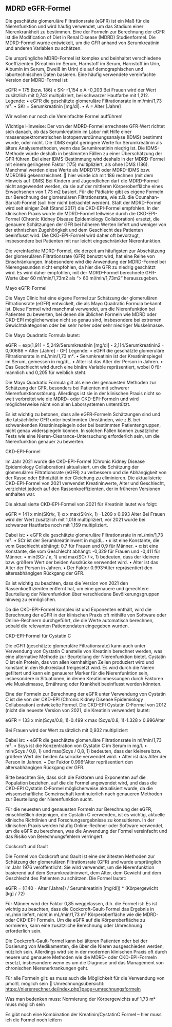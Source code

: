## MDRD eGFR-Formel

Die geschätzte glomeruläre Filtrationsrate (eGFR) ist ein Maß für die Nierenfunktion und wird häufig verwendet, um das Stadium einer Nierenkrankheit zu bestimmen. Eine der Formeln zur Berechnung der eGFR ist die Modification of Diet in Renal Disease (MDRD) Studienformel. Die MDRD-Formel wurde entwickelt, um die GFR anhand von Serumkreatinin und anderen Variablen zu schätzen.

Die ursprüngliche MDRD-Formel ist komplex und beinhaltet verschiedene Koeffizienten (Kreatinin im Serum, Harnstoff im Serum, Harnstoff im Urin, Albumin im Serum, Eiweiß im Urin)  die auf demographischen und labortechnischen Daten basieren. 
Eine häufig verwendete vereinfachte Version der MDRD-Formel ist:

eGFR = 175 (bzw. 186) x SKr -1,154 x A -0,203
Bei Frauen wird der Wert zusätzlich mit 0,742 multipliziert, bei schwarzer Hautfarbe mit 1,212.
Legende: 
    • eGFR die geschätzte glomeruläre Filtrationsrate in ml/min/1,73 m².
    • SKr = Serumkreatinin [mg/dl]. 
    • A = Alter [Jahre]

Wir wollen nur noch die Vereinfachte Formel aufführen!

Wichtige Hinweise:
Der von der MDRD-Formel errechnete GFR-Wert richtet sich danach, ob das Serumkreatinin im Labor mit Hilfe einer massenspektrometrischen Isotopenverdünnungsanalyse (IDMS) bestimmt wurde, oder nicht. Die IDMS ergibt geringere Werte für Serumkreatinin als ältere Analysemethoden, wenn das Serumkreatinin niedrig ist. Die IDMS-Methode würde deshalb in bestimmten Fällen zu einer Überschätzung der GFR führen. Bei einer IDMS-Bestimmung wird deshalb in der MDRD-Formel mit einem geringeren Faktor (175) multipliziert, als ohne IDMS (186). Manchmal werden diese Werte als MDRD175 oder MDRD-IDMS bzw. MDRD186 gekennzeichnet.
 hier würde ich mit 186 rechnen (mit dem Hinweis auf IDMS)
Bei Kindern und Jugendlichen darf die MDRD-Formel nicht angewendet werden, da sie auf der mittleren Körperoberfläche eines Erwachsenen von 1,73 m2 basiert. Für die Pädiatrie gibt es eigene Formeln zur Berechnung der glomerulären Filtrationsrate, wie z.B. die Counahan-Barratt-Formel (soll hier nicht betrachtet werden).
Statt der MDRD-Formel wird seit einiger Zeit (Stand 2017) die CKD-EPI-Formel empfohlen.
In der klinischen Praxis wurde die MDRD-Formel teilweise durch die CKD-EPI-Formel (Chronic Kidney Disease Epidemiology Collaboration) ersetzt, die genauere Schätzungen der GFR bei höheren Werten liefert und weniger von der ethnischen Zugehörigkeit und dem Geschlecht des Patienten beeinflusst wird. Die CKD-EPI-Formel wird daher oft bevorzugt, insbesondere bei Patienten mit nur leicht eingeschränkter Nierenfunktion.

Die vereinfachte MDRD-Formel, die derzeit am häufigsten zur Abschätzung der glomerulären Filtrationsrate (GFR) benutzt wird, hat eine Reihe von Einschränkungen. Insbesondere wird die Anwendung der MDRD-Formel bei Nierengesunden nicht empfohlen, da hier die GFR zu niedrig geschätzt wird.
Es wird daher empfohlen, mit der MDRD-Formel berechnete GFR-Werte über 60 ml/min/1,73m2 als
“> 60 ml/min/1,73m2“
herauszugeben.


Mayo eGFR-Formel

Die Mayo Clinic hat eine eigene Formel zur Schätzung der glomerulären Filtrationsrate (eGFR) entwickelt, die als Mayo Quadratic Formula bekannt ist. Diese Formel wird manchmal verwendet, um die Nierenfunktion bei Patienten zu bewerten, bei denen die üblichen Formeln wie MDRD oder CKD-EPI möglicherweise nicht so genau sind, insbesondere bei extremen Gewichtskategorien oder bei sehr hoher oder sehr niedriger Muskelmasse.

Die Mayo Quadratic Formula lautet:

eGFR = exp(1,911 + 5,249/Serumkreatinin [mg/dl] - 2,114/Serumkreatinin2 - 0,00686 * Alter [Jahre] - GF)
Legende:
    • eGFR die geschätzte glomeruläre Filtrationsrate in mL/min/1,73 m².
    • Serumkreatinin ist der Kreatininspiegel im Serum, gemessen in mg/dL.
    • Alter ist das Alter der Person in Jahren.
    • Das Geschlecht wird durch eine binäre Variable repräsentiert, wobei 0 für männlich und 0,205 für weiblich steht.

Die Mayo Quadratic Formula gilt als eine der genauesten Methoden zur Schätzung der GFR, besonders bei Patienten mit schwerer Nierenfunktionsstörung. Allerdings ist sie in der klinischen Praxis nicht so weit verbreitet wie die MDRD- oder CKD-EPI-Formeln und wird möglicherweise nicht von allen Laborsystemen unterstützt. 

Es ist wichtig zu betonen, dass alle eGFR-Formeln Schätzungen sind und die tatsächliche GFR unter bestimmten Umständen, wie z.B. bei schwankenden Kreatininspiegeln oder bei bestimmten Patientengruppen, nicht genau widerspiegeln können. In solchen Fällen können zusätzliche Tests wie eine Nieren-Clearance-Untersuchung erforderlich sein, um die Nierenfunktion genauer zu bewerten.

CKD-EPI-Formel

Im Jahr 2021 wurde die CKD-EPI-Formel (Chronic Kidney Disease Epidemiology Collaboration) aktualisiert, um die Schätzung der glomerulären Filtrationsrate (eGFR) zu verbessern und die Abhängigkeit von der Rasse oder Ethnizität in der Gleichung zu eliminieren. Die aktualisierte CKD-EPI-Formel von 2021 verwendet Kreatininwerte, Alter und Geschlecht, verzichtet jedoch auf den Rassenkoeffizienten, der in früheren Versionen enthalten war.

Die aktualisierte CKD-EPI-Formel von 2021 für Kreatinin lautet wie folgt:

eGFR = 141 x min(SKr/κ, 1) α x max(SKr/κ, 1) -1.209 x 0.993 Alter
Bei Frauen wird der Wert zusätzlich mit 1,018 multipliziert, vor 2021 wurde bei schwarzer Hautfarbe noch mit 1,159 multipliziert.

Dabei ist:
    • eGFR  die geschätzte glomeruläre Filtrationsrate in mL/min/1,73 m².
    • SCr ist der Serumkreatininwert in mg/dL.
    • κ ist eine Konstante, die vom Geschlecht abhängt: 0,7 für Frauen und 0,9 für Männer.
    • α ist eine Konstante, die vom Geschlecht abhängt: -0,329 für Frauen und -0,411 für Männer.
    • min(SCr / κ, 1) und max(SCr / κ, 1) bedeuten, dass der kleinere bzw. größere Wert der beiden Ausdrücke verwendet wird.
    • Alter ist das Alter der Person in Jahren.
    • Der Faktor 0.993^Alter repräsentiert den altersabhängigen Rückgang der GFR.

Es ist wichtig zu beachten, dass die Version von 2021 den Rassenkoeffizienten entfernt hat, um eine genauere und gerechtere Beurteilung der Nierenfunktion über verschiedene Bevölkerungsgruppen hinweg zu ermöglichen.

Da die CKD-EPI-Formel komplex ist und Exponenten enthält, wird die Berechnung der eGFR in der klinischen Praxis oft mithilfe von Software oder Online-Rechnern durchgeführt, die die Werte automatisch berechnen, sobald die relevanten Patientendaten eingegeben wurden.

CKD-EPI-Formel für Cystatin C


Die eGFR (geschätzte glomeruläre Filtrationsrate) kann auch unter Verwendung von Cystatin C anstelle von Kreatinin berechnet werden, was eine alternative Methode zur Beurteilung der Nierenfunktion bietet. Cystatin C ist ein Protein, das von allen kernhaltigen Zellen produziert wird und konstant in den Blutkreislauf freigesetzt wird. Es wird durch die Nieren gefiltert und kann ein genauerer Marker für die Nierenfunktion sein, insbesondere in Situationen, in denen Kreatininmessungen durch Faktoren wie Muskelmasse, Ernährung oder Krankheit beeinflusst werden könnten.

Eine der Formeln zur Berechnung der eGFR unter Verwendung von Cystatin C ist die von der CKD-EPI (Chronic Kidney Disease Epidemiology Collaboration) entwickelte Formel. Die CKD-EPI Cystatin C-Formel von 2012 (nicht die neueste Version von 2021, die Kreatinin verwendet) lautet:

eGFR = 133 x min(Scys/0.8, 1)-0.499 x max (Scys/0.8, 1)-1.328 x 0.996Alter 

Bei Frauen wird der Wert zusätzlich mit 0,932 multipliziert

Dabei ist:
    • eGFR  die geschätzte glomeruläre Filtrationsrate in ml/min/1,73 m².
    • Scys ist die Konzentration von Cystatin C im Serum in mg/l.
    • min(Scys / 0,8, 1) und max(Scys / 0,8, 1) bedeuten, dass der kleinere bzw. größere Wert der beiden Ausdrücke verwendet wird.
    • Alter ist das Alter der Person in Jahren.
    • Der Faktor 0.996^Alter repräsentiert den altersabhängigen Rückgang der GFR.

Bitte beachten Sie, dass sich die Faktoren und Exponenten auf die Population beziehen, auf die die Formel angewendet wird, und dass die CKD-EPI Cystatin C-Formel möglicherweise aktualisiert wurde, da die wissenschaftliche Gemeinschaft kontinuierlich nach genaueren Methoden zur Beurteilung der Nierenfunktion sucht.

Für die neuesten und genauesten Formeln zur Berechnung der eGFR, einschließlich derjenigen, die Cystatin C verwenden, ist es wichtig, aktuelle klinische Richtlinien und Forschungsergebnisse zu konsultieren. In der klinischen Praxis werden häufig Online-Rechner oder Software verwendet, um die eGFR zu berechnen, was die Anwendung der Formel vereinfacht und das Risiko von Berechnungsfehlern verringert.

Cockcroft und Gault

Die Formel von Cockcroft und Gault ist eine der ältesten Methoden zur Schätzung der glomerulären Filtrationsrate (GFR) und wurde ursprünglich im Jahr 1976 veröffentlicht. Sie wird verwendet, um die Nierenfunktion basierend auf dem Serumkreatininwert, dem Alter, dem Gewicht und dem Geschlecht des Patienten zu schätzen. Die Formel lautet:

eGFR = ((140 - Alter [Jahre]) / Serumkreatinin [mg/dl]) * (Körpergewicht [kg] / 72)

Für Männer wird der Faktor 0,85 weggelassen, d.h. die Formel ist:
Es ist wichtig zu beachten, dass die Cockcroft-Gault-Formel das Ergebnis in mL/min liefert, nicht in mL/min/1,73 m² Körperoberfläche wie die MDRD- oder CKD-EPI-Formeln. Um die eGFR auf die Körperoberfläche zu normieren, kann eine zusätzliche Berechnung oder Umrechnung erforderlich sein.

Die Cockcroft-Gault-Formel kann bei älteren Patienten oder bei der Dosierung von Medikamenten, die über die Nieren ausgeschieden werden, nützlich sein. Allerdings wird sie in der modernen klinischen Praxis oft durch neuere und genauere Methoden wie die MDRD- oder CKD-EPI-Formeln ersetzt, insbesondere wenn es um die Diagnose und das Management von chronischen Nierenerkrankungen geht.


Für alle Formeln gilt:
es muss auch die Möglichkeit für die Verwendung von µmol/L möglich sein  
Umrechnungsübersicht: https://nierenrechner.de/index.php?page=umrechnungsformeln

Was man bedenken muss:
Normierung der Körpergewichts auf 1,73 m² muss möglich sein 


Es gibt noch eine Kombination der Kreatinin/CystatinC Formel – hier muss ich die Formel noch leifern

